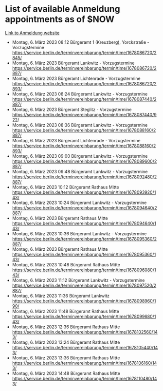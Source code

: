 # List of available Anmeldung appointments as of $NOW
[Link to Anmeldung website](https://service.berlin.de/terminvereinbarung/termin/tag.php?termin=1&anliegen[]=120686&dienstleisterlist=122210,122217,327316,122219,327312,122227,327314,122231,327346,122243,327348,122254,122252,329742,122260,329745,122262,329748,122271,327278,122273,327274,122277,327276,330436,122280,327294,122282,327290,122284,327292,122291,327270,122285,327266,122286,327264,122296,327268,150230,329760,122297,327286,122294,327284,122312,329763,122314,329775,122304,327330,122311,327334,122309,327332,317869,122281,327352,122279,329772,122283,122276,327324,122274,327326,122267,329766,122246,327318,122251,327320,122257,327322,122208,327298,122226,327300&herkunft=http%3A%2F%2Fservice.berlin.de%2Fdienstleistung%2F120686%2F)
- Montag, 6. März 2023 08:12 Bürgeramt 1 (Kreuzberg), Yorckstraße - Vorzugstermine https://service.berlin.de/terminvereinbarung/termin/time/1678086720/2845/
- Montag, 6. März 2023  Bürgeramt Lankwitz - Vorzugstermine https://service.berlin.de/terminvereinbarung/termin/time/1678086720/2887/
- Montag, 6. März 2023  Bürgeramt Lichtenrade - Vorzugstermine https://service.berlin.de/terminvereinbarung/termin/time/1678086720/2893/
- Montag, 6. März 2023 08:24 Bürgeramt Lankwitz - Vorzugstermine https://service.berlin.de/terminvereinbarung/termin/time/1678087440/2887/
- Montag, 6. März 2023  Bürgeramt Steglitz - Vorzugstermine https://service.berlin.de/terminvereinbarung/termin/time/1678087440/922/
- Montag, 6. März 2023 08:36 Bürgeramt Lankwitz - Vorzugstermine https://service.berlin.de/terminvereinbarung/termin/time/1678088160/2887/
- Montag, 6. März 2023  Bürgeramt Lichtenrade - Vorzugstermine https://service.berlin.de/terminvereinbarung/termin/time/1678088160/2893/
- Montag, 6. März 2023 09:00 Bürgeramt Lankwitz - Vorzugstermine https://service.berlin.de/terminvereinbarung/termin/time/1678089600/2887/
- Montag, 6. März 2023 09:48 Bürgeramt Lankwitz - Vorzugstermine https://service.berlin.de/terminvereinbarung/termin/time/1678092480/2887/
- Montag, 6. März 2023 10:12 Bürgeramt Rathaus Mitte https://service.berlin.de/terminvereinbarung/termin/time/1678093920/143/
- Montag, 6. März 2023 10:24 Bürgeramt Lankwitz - Vorzugstermine https://service.berlin.de/terminvereinbarung/termin/time/1678094640/2887/
- Montag, 6. März 2023  Bürgeramt Rathaus Mitte https://service.berlin.de/terminvereinbarung/termin/time/1678094640/143/
- Montag, 6. März 2023 10:36 Bürgeramt Lankwitz - Vorzugstermine https://service.berlin.de/terminvereinbarung/termin/time/1678095360/2887/
- Montag, 6. März 2023  Bürgeramt Rathaus Mitte https://service.berlin.de/terminvereinbarung/termin/time/1678095360/143/
- Montag, 6. März 2023 10:48 Bürgeramt Rathaus Mitte https://service.berlin.de/terminvereinbarung/termin/time/1678096080/143/
- Montag, 6. März 2023 11:12 Bürgeramt Lankwitz - Vorzugstermine https://service.berlin.de/terminvereinbarung/termin/time/1678097520/2887/
- Montag, 6. März 2023 11:36 Bürgeramt Lankwitz https://service.berlin.de/terminvereinbarung/termin/time/1678098960/190/
- Montag, 6. März 2023 11:48 Bürgeramt Rathaus Mitte https://service.berlin.de/terminvereinbarung/termin/time/1678099680/143/
- Montag, 6. März 2023 12:36 Bürgeramt Rathaus Mitte https://service.berlin.de/terminvereinbarung/termin/time/1678102560/143/
- Montag, 6. März 2023 13:24 Bürgeramt Rathaus Mitte https://service.berlin.de/terminvereinbarung/termin/time/1678105440/143/
- Montag, 6. März 2023 13:36 Bürgeramt Rathaus Mitte https://service.berlin.de/terminvereinbarung/termin/time/1678106160/143/
- Montag, 6. März 2023 14:48 Bürgeramt Rathaus Mitte https://service.berlin.de/terminvereinbarung/termin/time/1678110480/143/
